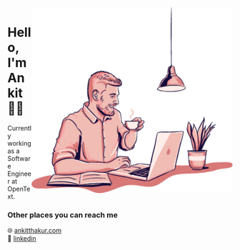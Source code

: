 <img align=right src="https://github.com/ankitthakur00/ankitthakur00/blob/main/428.png" width=450>

# Hello, I'm Ankit 👨‍💻

Currently working as a Software Engineer at OpenText.


### Other places you can reach me

🌐 [ankitthakur.com](https://ankitthakur00.github.io/portfolio/)<br>
💼 [linkedin](https://www.linkedin.com/in/ankitthakur00/)<br>

